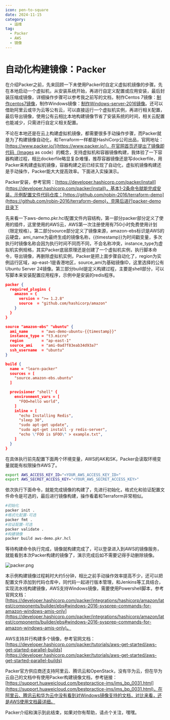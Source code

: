 ```yaml
---
icon: pen-to-square
date: 2024-11-15
category:
  - 运维
tag:
  - Packer
  - AWS
  - 镜像
---
```


# 自动化构建镜像：Packer

在介绍Packer之前，先来回顾一下未使用Packer时自定义虚拟机镜像的步骤。先在本地启动一个虚拟机，从安装系统开始，再进行自定义配置或应用安装，最后封装压缩成镜像，详细操作步骤可以参考我之前写的文档，制作Centos 7镜像：[制作centos7镜像](https://robin-2016.github.io/posts/history/%E5%88%B6%E4%BD%9CCentos7%E9%95%9C%E5%83%8F.html)，制作Windows镜像：[制作Windows-server-2016镜像](https://robin-2016.github.io/posts/history/%E5%88%B6%E4%BD%9CWindows_server_2016%E9%95%9C%E5%83%8F.html)。还可以借助阿里云或华为云等公有云，可以直接运行一个虚拟机实例，再进行相关配置，最后导出镜像，使用公有云相比本地构建镜像节省了安装系统的时间，相关云配置也能减少，只需进行自定义相关配置。

不论在本地还是在云上构建虚拟机镜像，都需要很多手动操作步骤，而Packer就是为了构建镜像自动化，和Terraform一样都是HashiCorp公司出品，官网地址：[https://www.packer.io/](https://www.packer.io/)，在官网首页还提出了镜像即代码（Images as code）的概念，支持虚拟机和容器镜像构建，我体验了一下容器构建过程，相比dockerfile略显复杂难懂，推荐容器镜像还是写dockerfile，用Packer来构建虚拟机镜像，容器构建之前已经实现了自动化，虚拟机镜像构建还是手动操作，Packer能大大提高效率。下面进入实操演示。

Packer安装，参考官网：[https://developer.hashicorp.com/packer/install](https://developer.hashicorp.com/packer/install)，基本1-2条命令就能完成安装，示例配置文件代码仓库：[https://github.com/robin-2016/terraform-demo](https://github.com/robin-2016/terraform-demo)，克隆后进行packer-demo目录下

先来看一下aws-demo.pkr.hcl配置文件内容结构，第一部分packer部分定义了使用的插件，这里使用的AWS云，AWS第一次注册使用有750小时免费使用计划（限定规格）。第二部分source部分定义了镜像来源，amazon-ebs标识是AWS的云硬盘，ami_name为最终生成的镜像名称，{{timestamp}}为时间戳变量，多次执行时镜像名称会因为执行时间不同而不同，不会名称冲突，instance_type为虚拟机实例规格，其实Packer底层原理还是创建了一个虚拟机实例，执行脚本命令，导出镜像，再删除虚拟机实例，Packer是把上面步骤自动化了，region为实例运行区域，ap-east-1是香港地区，source_ami为基础镜像ID，这里选择的公有Ubuntu Server 24镜像。第三部分build是定义构建过程，主要是shell部分，可以写脚本来安装配置应用程序，示例中是安装的redis程序。

```json
packer {
  required_plugins {
    amazon = {
      version = ">= 1.2.8"
      source  = "github.com/hashicorp/amazon"
    }
  }
}

source "amazon-ebs" "ubuntu" {
  ami_name      = "aws-demo-ubuntu-{{timestamp}}"
  instance_type = "t3.micro"
  region        = "ap-east-1"
  source_ami    = "ami-0ad7f83eab34d93a7"
  ssh_username  = "ubuntu"
}

build {
  name = "learn-packer"
  sources = [
    "source.amazon-ebs.ubuntu"
  ]

  provisioner "shell" {
    environment_vars = [
      "FOO=hello world",
    ]
    inline = [
      "echo Installing Redis",
      "sleep 30",
      "sudo apt-get update",
      "sudo apt-get install -y redis-server",
      "echo \"FOO is $FOO\" > example.txt",
    ]
  }
}
```

在具体执行前先配置下面两个环境变量，AWS的AK和SK，Packer会读取环境变量就能有权限操作AWS了。

```bash
export AWS_ACCESS_KEY_ID="<YOUR_AWS_ACCESS_KEY_ID>"
export AWS_SECRET_ACCESS_KEY="<YOUR_AWS_SECRET_ACCESS_KEY>"
```

依次执行下面命令，就能完成镜像的构建了，先进行初始化，格式化和验证配置文件命令是可选的，最后进行镜像构建，操作看着和Terraform非常相似。

```bash
#初始化
packer init .
#格式化配置-可选
packer fmt .
#验证配置-可选
packer validate .
#构建镜像
packer build aws-demo.pkr.hcl
```

等待构建命令执行完成，镜像就构建完成了，可以登录进入到AWS的镜像服务，就能看到本次Packer构建的镜像了，演示完成后如不需要记得手动删除镜像。

![packer.png](/assets/images/packer.png)

本示例构建镜像过程耗时大约5分钟，相比之前手动操作效率提高不少，还可以把配置文件添加到代码仓库中，同代码一起进行版本管理，和Jenkins等工具结合，实现流水线构建镜像，AWS支持Windows镜像，需要使用Powershell脚本，参考官网文档：[https://developer.hashicorp.com/packer/integrations/hashicorp/amazon/latest/components/builder/ebs#windows-2016-sysprep-commands-for-amazon-windows-amis-only](https://developer.hashicorp.com/packer/integrations/hashicorp/amazon/latest/components/builder/ebs#windows-2016-sysprep-commands-for-amazon-windows-amis-only)。

AWS支持并行构建多个镜像，参考官网文档：[https://developer.hashicorp.com/packer/tutorials/aws-get-started/aws-get-started-parallel-builds](https://developer.hashicorp.com/packer/tutorials/aws-get-started/aws-get-started-parallel-builds)

Packer官方供应商还支持阿里云、腾讯云和OpenStack，没有华为云，但在华为云自己的文档中有使用Packer构建镜像文档，参考链接：[https://support.huaweicloud.com/bestpractice-ims/ims_bp_0031.html](https://support.huaweicloud.com/bestpractice-ims/ims_bp_0031.html)，在阿里云、腾讯云和华为云中没有看到对Windows镜像支持的文档，对比来看，还是AWS使用文档最详细。

Packer介绍和演示到此结束，如果对你有帮助，请点个关注，嘿嘿。